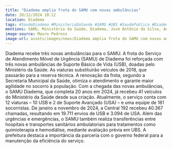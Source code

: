 ```yaml
---
title: "Diadema amplia frota do SAMU com novas ambulâncias"
date: 20/12/2024 10:12
location: Diadema
tags: #SaudeDiadema #MinisterioDaSaude #SAMU #UBS #SaudePublica #Diadema #abc360noticias
mentions: SAMU, Ministério da Saúde, Diadema, José Antônio da Silva, Adalberto Silva Cerqueira, Suporte Básico de Vida (USB), Suporte Avançado (USA), Unidade Básica de Saúde (UBS), 192.
image-source: Mauro Pedroso
image-url: assets/images/news/Diadema amplia frota do SAMU com novas ambulâncias.jpg
---
```


Diadema recebe três novas ambulâncias para o SAMU.  A frota do Serviço de Atendimento Móvel de Urgência (SAMU) de Diadema foi reforçada com três novas ambulâncias de Suporte Básico de Vida (USB), doadas pelo Ministério da Saúde.  As viaturas substituirão veículos de 2018, que passarão para a reserva técnica.  A renovação da frota, segundo a Secretaria Municipal da Saúde, otimiza o atendimento e garante maior agilidade no socorro à população.  Com a chegada das novas ambulâncias, o SAMU Diadema, que completa 20 anos em 2024, já recebeu 41 veículos do Ministério da Saúde desde sua criação.  Atualmente, o serviço conta com 12 viaturas – 10 USB e 2 de Suporte Avançado (USA) – e uma equipe de 181 socorristas.  De janeiro a novembro de 2024, a Central 192 recebeu 40.367 chamadas, resultando em 19.711 envios de USB e 3.094 de USA. Além das urgências e emergências, o SAMU também realiza transferências entre hospitais e transportes sanitários ambulatoriais para tratamentos como quimioterapia e hemodiálise, mediante avaliação prévia em UBS. A prefeitura destaca a importância da parceria com o governo federal para a manutenção da eficiência do serviço.
